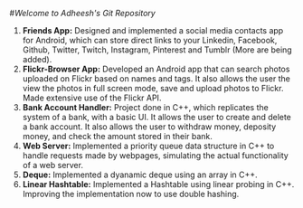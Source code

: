 #_Welcome to Adheesh's Git Repository_ 
1. __Friends App:__ Designed and implemented a social media contacts app for Android, which can store direct links to your Linkedin, Facebook, Github, Twitter, Twitch, Instagram, Pinterest and Tumblr (More are being added).
2. __Flickr-Browser App:__ Developed an Android app that can search photos uploaded on Flickr based on names and tags. It also allows the user the view the photos in full screen mode, save and upload photos to Flickr. Made extensive use of the Flickr API.
3. __Bank Account Handler:__ Project done in C++, which replicates the system of a bank, with a basic UI. It allows the user to create and delete a bank account. It also allows the user to withdraw money, deposity money, and check the amount stored in their bank.
4. __Web Server:__ Implemented a priority queue data structure in C++ to handle requests made by webpages, simulating the actual functionality of a web server. 
5. __Deque:__ Implemented a dyanamic deque using an array in C++.
6. __Linear Hashtable:__ Implemented a Hashtable using linear probing in C++. Improving the implementation now to use double hashing.
